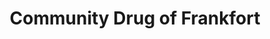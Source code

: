 ---
title: "Community Drug of Frankfort"
url: /frankfort/community-drug-of-frankfort/
shop: chemist
---